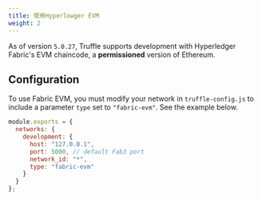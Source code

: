 ```yaml
---
title: 使用Hyperlowger EVM
weight: 2
---
```


As of version `5.0.27`, Truffle supports development with Hyperledger Fabric's EVM chaincode, a **permissioned** version of Ethereum.

## Configuration
To use Fabric EVM, you must modify your network in `truffle-config.js` to include a parameter `type` set to `"fabric-evm"`. See the example below.

```javascript
module.exports = {
  networks: {
    development: {
      host: "127.0.0.1",
      port: 5000, // default Fab3 port
      network_id: "*",
      type: "fabric-evm"
    }
  }
};
```
